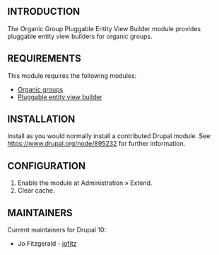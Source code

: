 ## INTRODUCTION

The Organic Group Pluggable Entity View Builder module provides pluggable
entity view builders for organic groups.

## REQUIREMENTS

This module requires the following modules:

- [Organic groups](https://www.drupal.org/project/og)
- [Pluggable entity view builder](https://www.drupal.org/project/pluggable_entity_view_builder)

## INSTALLATION

Install as you would normally install a contributed Drupal module.
See: https://www.drupal.org/node/895232 for further information.

## CONFIGURATION

1. Enable the module at Administration » Extend.
2. Clear cache.

## MAINTAINERS

Current maintainers for Drupal 10:

- Jo Fitzgerald - [jofitz](https://www.drupal.org/u/jofitz)

